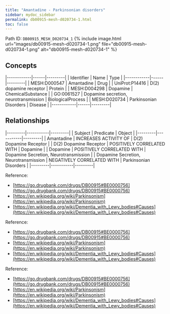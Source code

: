 ```yaml
---
title: "Amantadine - Parkinsonian disorders"
sidebar: mydoc_sidebar
permalink: db00915-mesh-d020734-1.html
toc: false 
---
```



Path ID: `DB00915_MESH_D020734_1`
{% include image.html url="images/db00915-mesh-d020734-1.png" file="db00915-mesh-d020734-1.png" alt="db00915-mesh-d020734-1" %}

## Concepts

|------------|------|---------|
| Identifier | Name | Type    |
|------------|------|---------|
| MESH:D000547 | Amantadine | Drug |
| UniProt:P14416 | D(2) dopamine receptor | Protein |
| MESH:D004298 | Dopamine | ChemicalSubstance |
| GO:0061527 | Dopamine secretion, neurotransmission | BiologicalProcess |
| MESH:D020734 | Parkinsonian Disorders | Disease |
|------------|------|---------|

## Relationships

|---------|-----------|---------|
| Subject | Predicate | Object  |
|---------|-----------|---------|
| Amantadine | INCREASES ACTIVITY OF | D(2) Dopamine Receptor |
| D(2) Dopamine Receptor | POSITIVELY CORRELATED WITH | Dopamine |
| Dopamine | POSITIVELY CORRELATED WITH | Dopamine Secretion, Neurotransmission |
| Dopamine Secretion, Neurotransmission | NEGATIVELY CORRELATED WITH | Parkinsonian Disorders |
|---------|-----------|---------|

Reference: 
  - [https://go.drugbank.com/drugs/DB00915#BE0000756](https://go.drugbank.com/drugs/DB00915#BE0000756)
  - [https://en.wikipedia.org/wiki/Parkinsonism](https://en.wikipedia.org/wiki/Parkinsonism)
  - [https://en.wikipedia.org/wiki/Dementia_with_Lewy_bodies#Causes](https://en.wikipedia.org/wiki/Dementia_with_Lewy_bodies#Causes)

Reference: 
  - [https://go.drugbank.com/drugs/DB00915#BE0000756](https://go.drugbank.com/drugs/DB00915#BE0000756)
  - [https://en.wikipedia.org/wiki/Parkinsonism](https://en.wikipedia.org/wiki/Parkinsonism)
  - [https://en.wikipedia.org/wiki/Dementia_with_Lewy_bodies#Causes](https://en.wikipedia.org/wiki/Dementia_with_Lewy_bodies#Causes)

Reference: 
  - [https://go.drugbank.com/drugs/DB00915#BE0000756](https://go.drugbank.com/drugs/DB00915#BE0000756)
  - [https://en.wikipedia.org/wiki/Parkinsonism](https://en.wikipedia.org/wiki/Parkinsonism)
  - [https://en.wikipedia.org/wiki/Dementia_with_Lewy_bodies#Causes](https://en.wikipedia.org/wiki/Dementia_with_Lewy_bodies#Causes)
